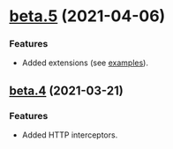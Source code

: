 <a name="beta.5"></a>
# [beta.5](https://github.com/ts-stack/ditsmod/releases/tag/beta.5) (2021-04-06)

### Features

- Added extensions (see [examples](./examples)).

<a name="beta.4"></a>
## [beta.4](https://github.com/ts-stack/ditsmod/releases/tag/beta.4) (2021-03-21)

### Features

- Added HTTP interceptors.
